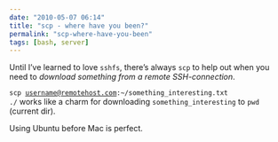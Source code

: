 ```yaml
---
date: "2010-05-07 06:14"
title: "scp - where have you been?"
permalink: "scp-where-have-you-been"
tags: [bash, server]
---
```


Until I’ve learned to love <code>sshfs</code>, there’s always <code>scp</code> to help out when you need to <em>download something from a remote SSH-connection</em>.

<code>scp username@remotehost.com:~/something_interesting.txt ./</code> works like a charm for downloading <code>something_interesting</code> to <code>pwd</code> (current dir).

Using Ubuntu before Mac is perfect.
